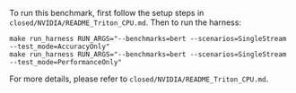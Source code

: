 To run this benchmark, first follow the setup steps in `closed/NVIDIA/README_Triton_CPU.md`. Then to run the harness:

```
make run_harness RUN_ARGS="--benchmarks=bert --scenarios=SingleStream --test_mode=AccuracyOnly"
make run_harness RUN_ARGS="--benchmarks=bert --scenarios=SingleStream --test_mode=PerformanceOnly"
```

For more details, please refer to `closed/NVIDIA/README_Triton_CPU.md`.